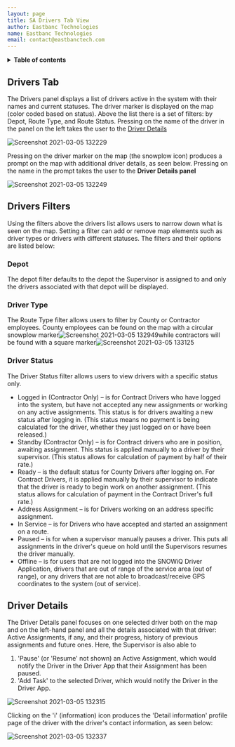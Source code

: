 ```yaml
---
layout: page
title: SA Drivers Tab View
author: Eastbanc Technologies
name: Eastbanc Technologies
email: contact@eastbanctech.com
---
```




<details markdown="block">
  <summary>
    <b>Table of contents</b>
  </summary>
  {: .text-delta }
- TOC
{:toc}
</details>

## Drivers Tab <a name="-Drivers-Tab"></a>

The Drivers panel displays a list of drivers active in the system with their names and current statuses. The driver marker is displayed on the map (color coded based on status). Above the list there is a set of filters: by Depot, Route Type, and Route Status. Pressing on the name of the driver in the panel on the left takes the user to the [Driver Details](#-Driver-Details)

![Screenshot 2021-03-05 132229](https://user-images.githubusercontent.com/79857237/110157319-0701a400-7db6-11eb-9493-e230d019c5df.png)

Pressing on the driver marker on the map (the snowplow icon) produces a prompt on the map with additional driver details, as seen below. Pressing on the name in the prompt takes the user to the **Driver Details panel**

![Screenshot 2021-03-05 132249](https://user-images.githubusercontent.com/79857237/110157328-0963fe00-7db6-11eb-9d3c-b0f826ee05ee.png)

## Drivers Filters <a name="-Drivers-Filters"></a>

Using the filters above the drivers list allows users to narrow down what is seen on the map. Setting a filter can add or remove map elements such as driver types or drivers with different statuses. The filters and their options are listed below:

### Depot <a name="-Depot"></a>

The depot filter defaults to the depot the Supervisor is assigned to and only the drivers associated with that depot will be displayed. 

### Driver Type <a name="-Driver-Type"></a>

The Route Type filter allows users to filter by County or Contractor employees. County employees can be found on the map with a circular snowplow marker![Screenshot 2021-03-05 132949](https://user-images.githubusercontent.com/79857237/110158261-251bd400-7db7-11eb-9796-8878e26572b6.png)while contractors will be found with a square marker![Screenshot 2021-03-05 133125](https://user-images.githubusercontent.com/79857237/110158270-277e2e00-7db7-11eb-95c2-00c4c6b4e1e0.png) 

### Driver Status <a name="-Driver-Status"></a>

The Driver Status filter allows users to view drivers with a specific status only.

* Logged in (Contractor Only) –  is for Contract Drivers who have logged into the system, but have not accepted any new assignments or working on any active assignments. This status is for drivers awaiting a new status after logging in. (This status means no payment is being calculated for the driver, whether they just logged on or have been released.)
* Standby (Contractor Only) – is for Contract drivers who are in position, awaiting assignment. This status is applied manually to a driver by their supervisor. (This status allows for calculation of payment by half of their rate.)   
* Ready – is the default status for County Drivers after logging on. For Contract Drivers, it is applied manually by their supervisor to indicate that the driver is ready to begin work on another assignment. (This status allows for calculation of payment in the Contract Driver's full rate.)
* Address Assignment – is for Drivers working on an address specific assignment.
* In Service – is for Drivers who have accepted and started an assignment on a route.
* Paused  – is for when a supervisor manually pauses a driver. This puts all assignments in the driver's queue on hold until the Supervisors resumes the driver manually. 
* Offline  – is for users that are not logged into the SNOWiQ Driver Application, drivers that are out of range of the service area (out of range), or any drivers that are not able to broadcast/receive GPS coordinates to the system (out of service).

## Driver Details <a name="-Driver-Details"></a>

The Driver Details panel focuses on one selected driver both on the map and on the left-hand panel and all the details associated with that driver: Active Assignments, if any, and their progress, history of previous assignments and future ones. Here, the Supervisor is also able to 
1. 'Pause' (or 'Resume' not shown) an Active Assignment, which would notify the Driver in the Driver App that their Assignment has been paused.  
1. 'Add Task' to the selected Driver, which would notify the Driver in the Driver App. 

![Screenshot 2021-03-05 132315](https://user-images.githubusercontent.com/79857237/110157332-0b2dc180-7db6-11eb-9022-def880815d4d.png)

Clicking on the 'i' (information) icon produces the 'Detail information' profile page of the driver with the driver's contact information, as seen below:

![Screenshot 2021-03-05 132337](https://user-images.githubusercontent.com/79857237/110157336-0cf78500-7db6-11eb-9f92-ca8bfb967396.png)
